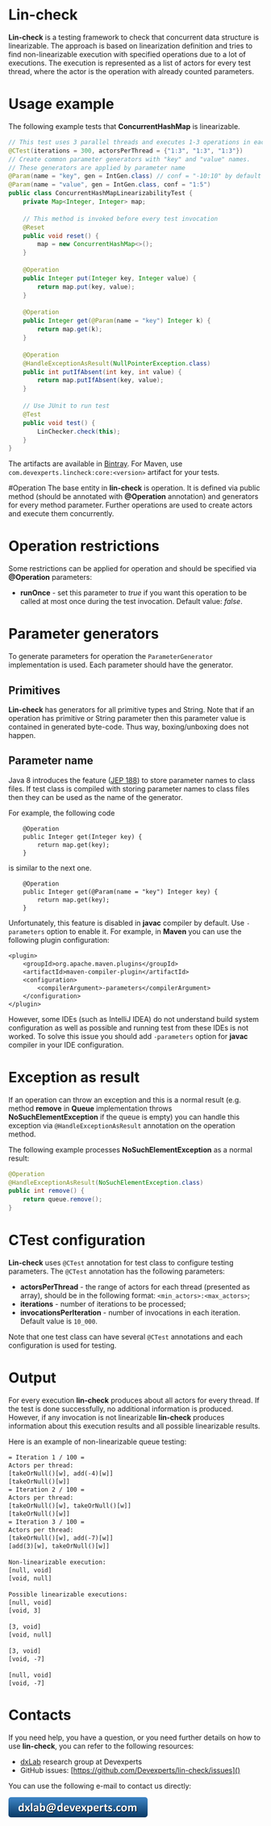 # Lin-check
**Lin-check** is a testing framework to check that concurrent data structure is linearizable. The approach is based on linearization definition and tries to find non-linearizable execution with specified operations due to a lot of executions. The execution is represented as a list of actors for every test thread, where the actor is the operation with already counted parameters.

# Usage example
The following example tests that **ConcurrentHashMap** is linearizable.

```java
// This test uses 3 parallel threads and executes 1-3 operations in each
@CTest(iterations = 300, actorsPerThread = {"1:3", "1:3", "1:3"})
// Create common parameter generators with "key" and "value" names.
// These generators are applied by parameter name
@Param(name = "key", gen = IntGen.class) // conf = "-10:10" by default
@Param(name = "value", gen = IntGen.class, conf = "1:5")
public class ConcurrentHashMapLinearizabilityTest {
    private Map<Integer, Integer> map;

    // This method is invoked before every test invocation
    @Reset
    public void reset() {
        map = new ConcurrentHashMap<>();
    }

    @Operation
    public Integer put(Integer key, Integer value) {
        return map.put(key, value);
    }

    @Operation
    public Integer get(@Param(name = "key") Integer k) {
        return map.get(k);
    }

    @Operation
    @HandleExceptionAsResult(NullPointerException.class)
    public int putIfAbsent(int key, int value) {
        return map.putIfAbsent(key, value);
    }

    // Use JUnit to run test
    @Test
    public void test() {
        LinChecker.check(this);
    }
}
```

The artifacts are available in [Bintray](https://bintray.com/devexperts/Maven/lin-check). For Maven, use `com.devexperts.lincheck:core:<version>` artifact for your tests.

#Operation
The base entity in **lin-check** is operation. It is defined via public method (should be annotated with **@Operation** annotation) and generators for every method parameter. Further operations are used to create actors and execute them concurrently.

# Operation restrictions
Some restrictions can be applied for operation and should be specified via **@Operation** parameters:

* **runOnce** - set this parameter to *true* if you want this operation to be called at most once during the test invocation. Default value: *false*. 

# Parameter generators
To generate parameters for operation the `ParameterGenerator` implementation is used. Each parameter should have the generator.

## Primitives
**Lin-check** has generators for all primitive types and String. Note that if an operation has primitive or String parameter then this parameter value is contained in generated byte-code. Thus way, boxing/unboxing does not happen.

## Parameter name
Java 8 introduces the feature ([JEP 188](http://openjdk.java.net/jeps/118)) to store parameter names to class files. If test class is compiled with storing parameter names to class files then they can be used as the name of the generator.

For example, the following code

```
    @Operation
    public Integer get(Integer key) {
        return map.get(key);
    }
```

is similar to the next one.

```
    @Operation
    public Integer get(@Param(name = "key") Integer key) {
        return map.get(key);
    }
```

Unfortunately, this feature is disabled in **javac** compiler by default. Use `-parameters` option to enable it. For example, in **Maven** you can use the following plugin configuration:

```
<plugin>
    <groupId>org.apache.maven.plugins</groupId>
    <artifactId>maven-compiler-plugin</artifactId>
    <configuration>
        <compilerArgument>-parameters</compilerArgument>
    </configuration>
</plugin>
```

However, some IDEs (such as IntelliJ IDEA) do not understand build system configuration as well as possible and running test from these IDEs is not worked. To solve this issue you should add `-parameters` option for **javac** compiler in your IDE configuration.

# Exception as result
If an operation can throw an exception and this is a normal result (e.g. method **remove** in **Queue** implementation throws **NoSuchElementException** if the queue is empty) you can handle this exception via `@HandleExceptionAsResult` annotation on the operation method. 

The following example processes **NoSuchElementException** as a normal result:

```java
@Operation
@HandleExceptionAsResult(NoSuchElementException.class)
public int remove() {
    return queue.remove();
}

```

# CTest  configuration
**Lin-check** uses `@CTest` annotation for test class to configure testing parameters. The `@CTest` annotation has the following parameters:

* **actorsPerThread** - the range of actors for each thread (presented as array), should be in the following format: `<min_actors>:<max_actors>`;
* **iterations** - number of iterations to be processed;
* **invocationsPerIteration** - number of invocations in each iteration. Default value is `10_000`.

Note that one test class can have several `@CTest` annotations and each configuration is used for testing.

# Output
For every execution **lin-check** produces about all actors for every thread. If the test is done successfully, no additional information is produced. However, if any invocation is not linearizable **lin-check** produces information about this execution results and all possible linearizable results.

Here is an example of non-linearizable queue testing:

```
= Iteration 1 / 100 =
Actors per thread:
[takeOrNull()[w], add(-4)[w]]
[takeOrNull()[w]]
= Iteration 2 / 100 =
Actors per thread:
[takeOrNull()[w], takeOrNull()[w]]
[takeOrNull()[w]]
= Iteration 3 / 100 =
Actors per thread:
[takeOrNull()[w], add(-7)[w]]
[add(3)[w], takeOrNull()[w]]

Non-linearizable execution:
[null, void]
[void, null]

Possible linearizable executions:
[null, void]
[void, 3]

[3, void]
[void, null]

[3, void]
[void, -7]

[null, void]
[void, -7]
```

# Contacts
If you need help, you have a question, or you need further details on how to use **lin-check**, you can refer to the following resources:

* [dxLab](https://code.devexperts.com/) research group at Devexperts
* GitHub issues: [https://github.com/Devexperts/lin-check/issues]()

You can use the following e-mail to contact us directly:

![](dxlab-mail.png)

